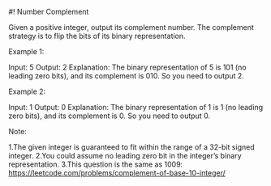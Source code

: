 #! Number Complement

Given a positive integer, output its complement number. The complement strategy is
to flip the bits of its binary representation.

Example 1:

Input: 5
Output: 2
Explanation: The binary representation of 5 is 101 (no leading zero bits), and its
complement is 010. So you need to output 2.
 

Example 2:

Input: 1
Output: 0
Explanation: The binary representation of 1 is 1 (no leading zero bits), and its 
complement is 0. So you need to output 0.
 

Note:

1.The given integer is guaranteed to fit within the range of a 32-bit signed 
integer.
2.You could assume no leading zero bit in the integer’s binary representation.
3.This question is the same as 1009: https://leetcode.com/problems/complement-of-base-10-integer/